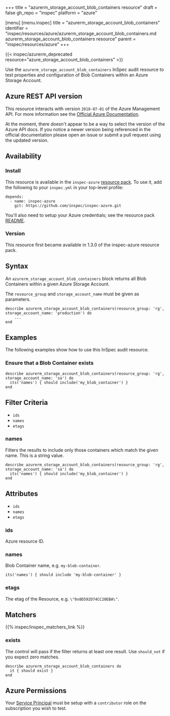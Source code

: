 +++
title = "azurerm_storage_account_blob_containers resource"
draft = false
gh_repo = "inspec"
platform = "azure"

[menu]
  [menu.inspec]
    title = "azurerm_storage_account_blob_containers"
    identifier = "inspec/resources/azure/azurerm_storage_account_blob_containers.md azurerm_storage_account_blob_containers resource"
    parent = "inspec/resources/azure"
+++

{{< inspec/azurerm_deprecated resource="azure_storage_account_blob_containers" >}}

Use the `azurerm_storage_account_blob_containers` InSpec audit resource to test properties and configuration of Blob Containers within an Azure Storage Account.

## Azure REST API version

This resource interacts with version `2018-07-01` of the Azure Management API. For more
information see the [Official Azure Documentation](https://docs.microsoft.com/en-us/java/api/com.azure.resourcemanager.storage.models.blobcontainers.list?view=azure-java-stable).

At the moment, there doesn't appear to be a way to select the version of the
Azure API docs. If you notice a newer version being referenced in the official
documentation please open an issue or submit a pull request using the updated
version.

## Availability

### Install

This resource is available in the `inspec-azure` [resource
pack](/inspec/glossary/#resource-pack). To use it, add the
following to your `inspec.yml` in your top-level profile:

    depends:
      - name: inspec-azure
        git: https://github.com/inspec/inspec-azure.git

You'll also need to setup your Azure credentials; see the resource pack
[README](https://github.com/inspec/inspec-azure#inspec-for-azure).

### Version

This resource first became available in 1.3.0 of the inspec-azure resource pack.

## Syntax

An `azurerm_storage_account_blob_containers` block returns all Blob Containers within a given Azure Storage Account.

The `resource_group` and `storage_account_name` must be given as parameters.

    describe azurerm_storage_account_blob_containers(resource_group: 'rg', storage_account_name: 'production') do
        ...
    end

## Examples

The following examples show how to use this InSpec audit resource.

### Ensure that a Blob Container exists

    describe azurerm_storage_account_blob_containers(resource_group: 'rg', storage_account_name: 'sa') do
      its('names') { should include('my_blob_container') }
    end

## Filter Criteria

- `ids`
- `names`
- `etags`

### names

Filters the results to include only those containers which match the given name. This is a string value.

    describe azurerm_storage_account_blob_containers(resource_group: 'rg', storage_account_name: 'sa') do
      its('names') { should include('my_blob_container') }
    end

## Attributes

- `ids`
- `names`
- `etags`

### ids

Azure resource ID.

### names

Blob Container name, e.g. `my-blob-container`.

    its('names') { should include 'my-blob-container' }

### etags

The etag of the Resource, e.g. `\"0x8D592D74CC20EBA\"`.

## Matchers

{{% inspec/inspec_matchers_link %}}

### exists

The control will pass if the filter returns at least one result. Use
`should_not` if you expect zero matches.

    describe azurerm_storage_account_blob_containers do
      it { should exist }
    end

## Azure Permissions

Your [Service
Principal](https://docs.microsoft.com/en-us/azure/azure-resource-manager/resource-group-create-service-principal-portal)
must be setup with a `contributor` role on the subscription you wish to test.
